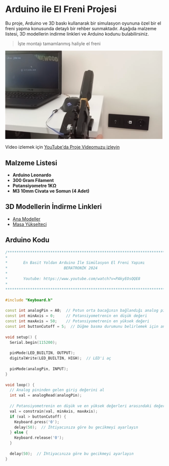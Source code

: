# Arduino ile El Freni Projesi
Bu proje, Arduino ve 3D baskı kullanarak bir simulasyon oyununa özel bir el freni yapma konusunda detaylı bir rehber sunmaktadır. Aşağıda malzeme listesi, 3D modellerin indirme linkleri ve Arduino kodunu bulabilirsiniz.

> İşte montajı tamamlanmış haliyle el freni

<img src="img/tb.png" width="500">

Video izlemek için [YouTube'da Proje Videomuzu izleyin](https://www.youtube.com/watch?v=PAkyEOsQQE8)

## Malzeme Listesi
- **Arduino Leonardo**
- **300 Gram Filament** 
- **Potansiyometre 1KΩ**
- **M3 10mm Civata ve Somun (4 Adet)**
<!-- Diğer malzemeleri buraya ekleyin -->

## 3D Modellerin İndirme Linkleri
- [Ana Modeller](https://www.printables.com/en/model/355044-pi-pico-handbrake-controller-v1)
- [Masa Yükselteci](https://www.thingiverse.com/thing:6457553)

## Arduino Kodu
```cpp
/***************************************************************************
*                                                                          *
*       En Basit Yoldan Arduino İle Simülasyon El Freni Yapımı             *
*                         BERATRONİK 2024                                  *
*                                                                          *
*       Youtube: https://www.youtube.com/watch?v=PAkyEOsQQE8               *
*                                                                          *
***************************************************************************/

#include "Keyboard.h"

const int analogPin = A0;  // Potun orta bacağının bağlandığı analog pin numarası
const int minAxis = 0;     // Potansiyometrenin en düşük değeri
const int maxAxis = 50;    // Potansiyometrenin en yüksek değeri
const int buttonCutoff = 5;  // Düğme basma durumunu belirlemek için analog eşik değeri

void setup() {
  Serial.begin(115200);
  
  pinMode(LED_BUILTIN, OUTPUT);
  digitalWrite(LED_BUILTIN, HIGH);  // LED'i aç

  pinMode(analogPin, INPUT);
}

void loop() {
  // Analog pininden gelen giriş değerini al
  int val = analogRead(analogPin);

  // Potansiyometrenin en düşük ve en yüksek değerleri arasındaki değeri klavye tuşu basma/bırakma işlemine haritala
  val = constrain(val, minAxis, maxAxis);
  if (val > buttonCutoff) {
    Keyboard.press('0');
    delay(50);  // İhtiyacınıza göre bu gecikmeyi ayarlayın
  } else {
    Keyboard.release('0');
  }

  delay(50);  // İhtiyacınıza göre bu gecikmeyi ayarlayın
}
